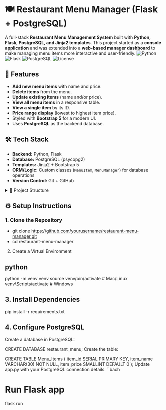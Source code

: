 # 🍽️ Restaurant Menu Manager (Flask + PostgreSQL)
A full-stack **Restaurant Menu Management System** built with **Python, Flask, PostgreSQL, and Jinja2 templates**. This project started as a **console application** and was extended into a **web-based manager dashboard** to make managing menu items more interactive and user-friendly.
![Python](https://img.shields.io/badge/Python-3.10-blue.svg)
![Flask](https://img.shields.io/badge/Flask-2.3-green.svg)
![PostgreSQL](https://img.shields.io/badge/PostgreSQL-15-blue.svg)
![License](https://img.shields.io/badge/License-MIT-yellow.svg)
## 🚀 Features
- **Add new menu items** with name and price.
- **Delete items** from the menu.
- **Update existing items** (name and/or price).
- **View all menu items** in a responsive table.
- **View a single item** by its ID.
- **Price range display** (lowest to highest item price).
- Styled with **Bootstrap 5** for a modern UI.
- Uses **PostgreSQL** as the backend database.

## 🛠️ Tech Stack
- **Backend:** Python, Flask  
- **Database:** PostgreSQL (psycopg2)  
- **Templates:** Jinja2 + Bootstrap 5  
- **ORM/Logic:** Custom classes (`MenuItem`, `MenuManager`) for database operations  
- **Version Control:** Git + GitHub  

<details>
  <summary>📂 Project Structure</summary>

restaurant_menu/
├── app.py # Flask application entry point
├── menu_item.py # MenuItem class (save, update, delete)
├── menu_manager.py # MenuManager class (get_by_name, all_items)
├── templates/ # Jinja2 templates
│ ├── base.html # Common layout (Bootstrap)
│ ├── index.html # Home page
│ ├── menu.html # Restaurant menu table
│ ├── add_item.html # Add item form
│ ├── update_item.html # Update item form
│ ├── view_item.html # Single item details
└── static/ # (Optional) CSS/JS assets

</details>

## ⚙️ Setup Instructions
### 1. Clone the Repository

- git clone https://github.com/yourusername/restaurant-menu-manager.git
- cd restaurant-menu-manager
2. Create a Virtual Environment
## python
python -m venv venv
source venv/bin/activate  # Mac/Linux
venv\Scripts\activate     # Windows
## 3. Install Dependencies

pip install -r requirements.txt
## 4. Configure PostgreSQL
Create a database in PostgreSQL:

CREATE DATABASE restaurant_menu;
Create the table:

CREATE TABLE Menu_Items (
    item_id SERIAL PRIMARY KEY,
    item_name VARCHAR(30) NOT NULL,
    item_price SMALLINT DEFAULT 0
);
Update app.py with your PostgreSQL connection details.
``bach
# Run Flask app
flask run







